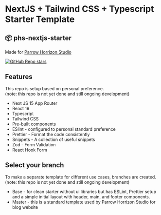 # NextJS + Tailwind CSS + Typescript Starter Template

## 📦 phs-nextjs-starter

Made for [Parrow Horrizon Studio](https://parrowhorrizonstudio.com)

[![GitHub Repo stars](https://img.shields.io/github/stars/theodorusclarence/ts-nextjs-tailwind-starter)](https://github.com/Rowee13/phs-nextjs-starter/stargazers)

## Features

This repo is setup based on personal preference.
<br />(note: this repo is not yet done and still ongoing development)

- Next JS 15 App Router
- React 19
- Typescript
- Tailwind CSS
- Pre-built components
- ESlint - configured to personal standard preference
- Prettier - Format the code consistently
- Snippets - A collection of useful snippets
- Zod - Form Validation
- React Hook Form

## Select your branch

To make a separate template for different use cases, branches are created. <br />(note: this repo is not yet done and still ongoing development)

- Base - for clean starter without ui libraries but has ESLint, Prettier setup and a simple initial layout with header, main, and footer components.
- Master - this is a standard template used by Parrow Horrizon Studio for blog website
